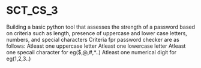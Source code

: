 # SCT_CS_3
Building a basic python tool that assesses the strength of a password based on criteria such as length, presence of uppercase and lower case letters, numbers, and special characters 
Criteria fpr password checker are as follows:
Atleast one uppercase letter
Atleast one lowercase letter
Atleast one specail character for eg($,@,#,*..)
Atleast one numerical digit for eg(1,2,3..)
